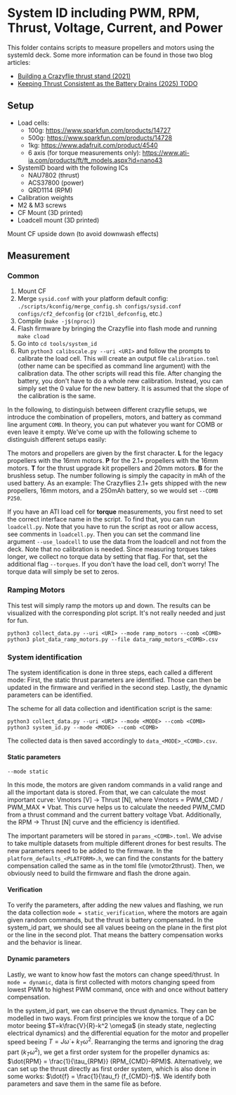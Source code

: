 # System ID including PWM, RPM, Thrust, Voltage, Current, and Power

This folder contains scripts to measure propellers and motors using the systemId deck. Some more information can be found in those two blog articles:

- [Building a Crazyflie thrust stand (2021)](https://www.bitcraze.io/2021/08/building-a-crazyflie-thrust-stand/)
- [Keeping Thrust Consistent as the Battery Drains (2025) TODO](https://www.bitcraze.io/?p=14335&preview=true)

## Setup

* Load cells:
  * 100g: https://www.sparkfun.com/products/14727
  * 500g: https://www.sparkfun.com/products/14728
  * 1kg: https://www.adafruit.com/product/4540
  * 6 axis (for torque measurements only): https://www.ati-ia.com/products/ft/ft_models.aspx?id=nano43
* SystemID board with the following ICs
  * NAU7802 (thrust)
  * ACS37800 (power)
  * QRD1114 (RPM)
* Calibration weights
* M2 & M3 screws
* CF Mount (3D printed)
* Loadcell mount (3D printed)

Mount CF upside down (to avoid downwash effects)

## Measurement

### Common

1. Mount CF
1. Merge `sysid.conf` with your platform default config: `./scripts/kconfig/merge_config.sh configs/sysid.conf configs/cf2_defconfig` (or `cf21bl_defconfig`, etc.)
1. Compile (`make -j$(nproc)`)
1. Flash firmware by bringing the Crazyflie into flash mode and running `make cload`
1. Go into `cd tools/system_id`
1. Run `python3 calibscale.py --uri <URI>` and follow the prompts to calibrate the load cell. This will create an output file `calibration.toml` (other name can be specified as command line argument) with the calibration data. The other scripts will read this file. After changing the battery, you don't have to do a whole new calibration. Instead, you can simply set the 0 value for the new battery. It is assumed that the slope of the calibration is the same.

In the following, to distinguish between different crazyflie setups, we introduce the combination of propellers, motors, and battery as command line argument `COMB`. In theory, you can put whatever you want for COMB or even leave it empty. We've come up with the following scheme to distinguish different setups easily:

The motors and propellers are given by the first character. **L** for the legacy propellers with the 16mm motors. **P** for the 2.1+ propellers with the 16mm motors. **T** for the thrust upgrade kit propellers and 20mm motors. **B** for the brushless setup. The number following is simply the capacity in mAh of the used battery. As an example: The Crazyflies 2.1+ gets shipped with the new propellers, 16mm motors, and a 250mAh battery, so we would set `--COMB P250`.

If you have an ATI load cell for **torque** measurements, you first need to set the correct interface name in the script. To find that, you can run `loadcell.py`. Note that you have to run the script as root or allow access, see comments in `loadcell.py`. Then you can set the command line argument `--use_loadcell` to use the data from the loadcell and not from the deck. Note that no calibration is needed. Since measuring torques takes longer, we collect no torque data by setting that flag. For that, set the additional flag `--torques`. If you don't have the load cell, don't worry! The torque data will simply be set to zeros.

### Ramping Motors

This test will simply ramp the motors up and down. The results can be visualized with the corresponding plot script. It's not really needed and just for fun. 

```
python3 collect_data.py --uri <URI> --mode ramp_motors --comb <COMB> 
python3 plot_data_ramp_motors.py --file data_ramp_motors_<COMB>.csv
```

### System identification

The system identification is done in three steps, each called a different mode: First, the static thrust parameters are identified. Those can then be updated in the firmware and verified in the second step. Lastly, the dynamic parameters can be identified. 

The scheme for all data collection and identification script is the same:
```
python3 collect_data.py --uri <URI> --mode <MODE> --comb <COMB> 
python3 system_id.py --mode <MODE> --comb <COMB> 
```

The collected data is then saved accordingly to `data_<MODE>_<COMB>.csv`.

#### Static parameters
`--mode static`

In this mode, the motors are given random commands in a valid range and all the important data is stored. From that, we can calculate the most important curve: Vmotors [V] -> Thrust [N], where Vmotors = PWM_CMD / PWM_MAX * Vbat. This curve helps us to calculate the needed PWM_CMD from a thrust command and the current battery voltage Vbat. Additionally, the RPM -> Thrust [N] curve and the efficiency is identified. 

The important parameters will be stored in `params_<COMB>.toml`. We advise to take multiple datasets from multiple different drones for best results. The new parameters need to be added to the firmware. In the `platform_defaults_<PLATFORM>.h`, we can find the constants for the battery compensation called the same as in the toml file (vmotor2thrust). Then, we obviously need to build the firmware and flash the drone again.

#### Verification

To verify the parameters, after adding the new values and flashing, we run the data collection `mode = static_verification`, where the motors are again given random commands, but the thrust is battery compensated. In the system_id part, we should see all values beeing on the plane in the first plot or the line in the second plot. That means the battery compensation works and the behavior is linear.

#### Dynamic parameters

Lastly, we want to know how fast the motors can change speed/thrust. In `mode = dynamic`, data is first collected with motors changing speed from lowest PWM to highest PWM command, once with and once without battery compensation.

In the system_id part, we can observe the thrust dynamics. They can be modelled in two ways. From first principles we know the torque of a DC motor beeing $T=k\frac{V}{R}-k^2 \omega$ (in steady state, neglecting electrical dynamics) and the differential equation for the motor and propeller speed beeing $T=J\dot{\omega} + k_T \omega^2$. Rearranging the terms and ignoring the drag part ($k_T \omega^2$), we get a first order system for the propeller dynamics as: $\dot{RPM} = \frac{1}{\tau_{RPM}} (RPM_{CMD}-RPM)$. Alternatively, we can set up the thrust directly as first order system, which is also done in some works: $\dot{f} = \frac{1}{\tau_f} (f_{CMD}-f)$. We identify both parameters and save them in the same file as before.